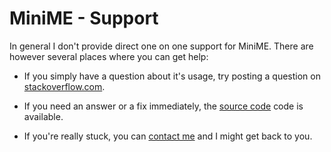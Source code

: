 # MiniME - Support

In general I don't provide direct one on one support for MiniME. There
are however several places where you can get help:

* If you simply have a question about it's usage, try posting a question on [stackoverflow.com](http://www.stackoverflow.com).

* If you need an answer or a fix immediately, the [source code](implementation.md) code is available.

* If you're really stuck, you can [contact me](http://www.toptensoftware.com/contact) and I might get back to you.


